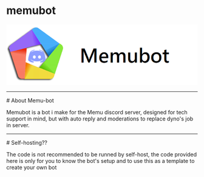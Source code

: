 # memubot
![](readmefiles/memu-bot-banner.png)

<hr>
# About Memu-bot

Memubot is a bot i make for the Memu discord server, designed for tech support in mind, but with auto reply and moderations to replace dyno's job in server.

<hr>
# Self-hosting??

The code is not recommended to be runned by self-host, the code provided here is only for you to know the bot's setup and to use this as a template to create your own bot
